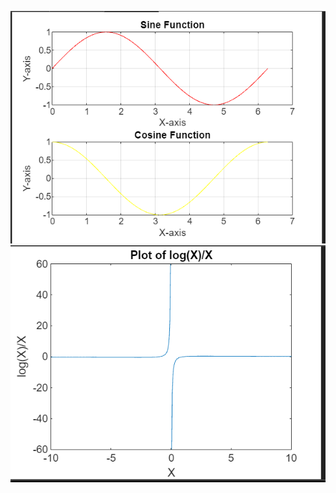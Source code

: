 <p>
  <img src="Screenshot 2024-07-06 153114.png">
  <img src="graph/Screenshot 2024-07-06 154329.png">
</p>
